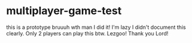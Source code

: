 # multiplayer-game-test
this is a prototype bruuuh wth man I did it! I'm lazy I didn't document this clearly. Only 2 players can play this btw. Lezgoo! Thank you Lord!
